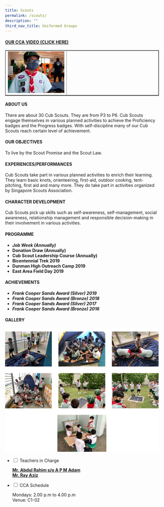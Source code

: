 ```yaml
---
title: Scouts
permalink: /scouts/
description: ""
third_nav_title: Uniformed Groups
---
```

<h4><strong><a title="Our CCA Video (Click here)" href="https://drive.google.com/file/d/1oWOv5IegfsX7kk-tcoAthnqP0AYtU7MT/view" target="_blank" rel="noopener">OUR CCA VIDEO (CLICK HERE)</a></strong></h4>
<table style="border-collapse: collapse; width: 100%;" border="1">
<tbody>
<tr>
<td style="width: 40%;"><a href="https://drive.google.com/file/d/1oWOv5IegfsX7kk-tcoAthnqP0AYtU7MT/viewg"><img src="/images/scouts1.jpg"></a></td>
<td style="width: 60%;">&nbsp;</td>
</tr>
</tbody>
</table>
<h4><strong>ABOUT US</strong></h4>
<p>There are about 30 Cub Scouts. They are from P3 to P6. Cub Scouts engage themselves in various planned activities to achieve the Proficiency badges and the Progress badges. With self-discipline many of our Cub Scouts reach certain level of achievement.</p>
<h4><strong>OUR OBJECTIVES</strong></h4>
<p>To live by the Scout Promise and the Scout Law.</p>
<h4><strong>EXPERIENCES/PERFORMANCES</strong></h4>
<p>Cub Scouts take part in various planned activities to enrich their learning. They learn basic knots, orienteering, first-aid, outdoor cooking, tent-pitching, first aid and many more. They do take part in activities organized by Singapore Scouts Association.</p>
<h4><strong>CHARACTER DEVELOPMENT</strong></h4>
<p>Cub Scouts pick up skills such as self-awareness, self-management, social awareness, relationship management and responsible decision-making in their involvement in various activities.</p>
<h4><strong>PROGRAMME</strong></h4>
<ul>
<li aria-level="1"><strong><em>Job Week (Annually)</em></strong></li>
<li aria-level="1"><strong>Donation Draw (Annually)</strong></li>
<li aria-level="1"><strong>Cub Scout Leadership Course (Annually)</strong></li>
<li aria-level="1"><strong>Bicentennial Trek 2019</strong></li>
<li aria-level="1"><strong>Dunman High Outreach Camp 2019</strong></li>
<li aria-level="1"><strong>East Area Field Day 2019</strong></li>
</ul>
<h4><strong>ACHIEVEMENTS</strong></h4>
<ul>
<li><strong><em>Frank Cooper Sands Award (Silver) 2019</em></strong></li>
<li><strong><em>Frank Cooper Sands Award (Bronze) 2018</em></strong></li>
<li><strong><em>Frank Cooper Sands Award (Silver) 2017</em></strong></li>
<li><strong><em>Frank Cooper Sands Award (Bronze) 2016</em></strong></li>
</ul>
<h4><strong>GALLERY</strong></h4>
<img src="/images/scouts2.png">
<ul class="jekyllcodex_accordion">
<li><input id="accordion1" type="checkbox"> <label for="accordion1">Teachers in Charge</label>
<div>
<p><span style="text-decoration: underline;"><strong>Mr. Abdul Rahim s/o A P M Adam<br></strong><strong>Mr. Ray Aziz</strong></span></p>
</div>
</li>
<li><input id="accordion2" type="checkbox"> <label for="accordion2">CCA Schedule</label>
<div>
<p>Mondays: 2.00 p.m to 4.00 p.m<br>Venue: C1-02</p>
</div>
</li>
</ul>